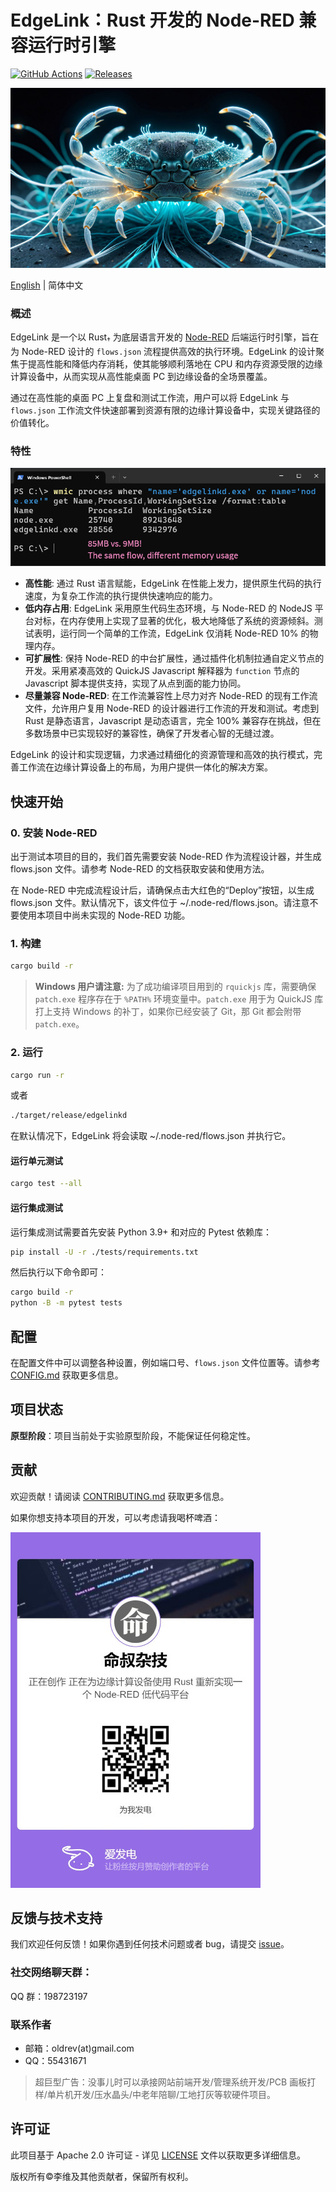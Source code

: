 # EdgeLink：Rust 开发的 Node-RED 兼容运行时引擎
[![GitHub Actions](https://github.com/oldrev/edgelink/workflows/CICD/badge.svg)](https://github.com/oldrev/edgelink/actions) [![Releases](https://img.shields.io/github/release/oldrev/edgelink.svg)](https://github.com/oldrev/edgelink/releases)

![Node-RED Rust Backend](assets/banner.jpg)

[English](README.md) | 简体中文

### 概述

EdgeLink 是一个以 Rust<sub>†</sub> 为底层语言开发的 [Node-RED](https://nodered.org/) 后端运行时引擎，旨在为 Node-RED 设计的 `flows.json` 流程提供高效的执行环境。EdgeLink 的设计聚焦于提高性能和降低内存消耗，使其能够顺利落地在 CPU 和内存资源受限的边缘计算设备中，从而实现从高性能桌面 PC 到边缘设备的全场景覆盖。

通过在高性能的桌面 PC 上复盘和测试工作流，用户可以将 EdgeLink 与 `flows.json` 工作流文件快速部署到资源有限的边缘计算设备中，实现关键路径的价值转化。

### 特性

![Memory Usage](assets/memory.png)

- **高性能**: 通过 Rust 语言赋能，EdgeLink 在性能上发力，提供原生代码的执行速度，为复杂工作流的执行提供快速响应的能力。
- **低内存占用**: EdgeLink 采用原生代码生态环境，与 Node-RED 的 NodeJS 平台对标，在内存使用上实现了显著的优化，极大地降低了系统的资源倾斜。测试表明，运行同一个简单的工作流，EdgeLink 仅消耗 Node-RED 10% 的物理内存。
- **可扩展性**: 保持 Node-RED 的中台扩展性，通过插件化机制拉通自定义节点的开发。采用紧凑高效的 QuickJS Javascript 解释器为 `function` 节点的 Javascript 脚本提供支持，实现了从点到面的能力协同。
- **尽量兼容 Node-RED**: 在工作流兼容性上尽力对齐 Node-RED 的现有工作流文件，允许用户复用 Node-RED 的设计器进行工作流的开发和测试。考虑到 Rust 是静态语言，Javascript 是动态语言，完全 100% 兼容存在挑战，但在多数场景中已实现较好的兼容性，确保了开发者心智的无缝过渡。

EdgeLink 的设计和实现逻辑，力求通过精细化的资源管理和高效的执行模式，完善工作流在边缘计算设备上的布局，为用户提供一体化的解决方案。

## 快速开始

### 0. 安装 Node-RED

出于测试本项目的目的，我们首先需要安装 Node-RED 作为流程设计器，并生成 flows.json 文件。请参考 Node-RED 的文档获取安装和使用方法。

在 Node-RED 中完成流程设计后，请确保点击大红色的“Deploy”按钮，以生成 flows.json 文件。默认情况下，该文件位于 ~/.node-red/flows.json。请注意不要使用本项目中尚未实现的 Node-RED 功能。

### 1. 构建

```bash
cargo build -r
```

> **Windows 用户请注意:** 为了成功编译项目用到的 `rquickjs` 库，需要确保 `patch.exe` 程序存在于 `%PATH%` 环境变量中。`patch.exe` 用于为 QuickJS 库打上支持 Windows 的补丁，如果你已经安装了 Git，那 Git 都会附带 `patch.exe`。

### 2. 运行

```bash
cargo run -r
```

或者

```bash
./target/release/edgelinkd
```

在默认情况下，EdgeLink 将会读取 ~/.node-red/flows.json 并执行它。

#### 运行单元测试

```bash
cargo test --all
```

#### 运行集成测试

运行集成测试需要首先安装 Python 3.9+ 和对应的 Pytest 依赖库：

```bash
pip install -U -r ./tests/requirements.txt
```

然后执行以下命令即可：

```bash
cargo build -r
python -B -m pytest tests
```


## 配置

在配置文件中可以调整各种设置，例如端口号、`flows.json` 文件位置等。请参考 [CONFIG.md](docs/CONFIG.md) 获取更多信息。

## 项目状态

**原型阶段**：项目当前处于实验原型阶段，不能保证任何稳定性。

## 贡献

欢迎贡献！请阅读 [CONTRIBUTING.md](.github/CONTRIBUTING.md) 获取更多信息。

如果你想支持本项目的开发，可以考虑请我喝杯啤酒：

[![爱发电支持](assets/aifadian.jpg)](https://afdian.com/a/mingshu)

## 反馈与技术支持

我们欢迎任何反馈！如果你遇到任何技术问题或者 bug，请提交 [issue](https://github.com/edge-link/edgelink.rs/issues)。

### 社交网络聊天群：

QQ 群：198723197

### 联系作者

- 邮箱：oldrev(at)gmail.com
- QQ：55431671

> 超巨型广告：没事儿时可以承接网站前端开发/管理系统开发/PCB 画板打样/单片机开发/压水晶头/中老年陪聊/工地打灰等软硬件项目。

## 许可证

此项目基于 Apache 2.0 许可证 - 详见 [LICENSE](LICENSE) 文件以获取更多详细信息。

版权所有©李维及其他贡献者，保留所有权利。